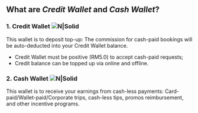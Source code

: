 <h2> What are <i>Credit Wallet</i> and <i>Cash Wallet</i>?</h2>

### 1. Credit Wallet ![N|Solid](https://static-qup.s3.us-west-1.amazonaws.com/gif/credit.png)

This wallet is to deposit top-up: The commission for cash-paid bookings will be auto-deducted into your Credit Wallet balance.  

 - Credit Wallet must be positive (RM5.0) to accept cash-paid requests;
 - Credit balance can be topped up via online and offline.


### 2. Cash Wallet ![N|Solid](https://static-qup.s3.us-west-1.amazonaws.com/gif/cash.png)

This wallet is to receive your earnings from cash-less payments: Card-paid/Wallet-paid/Corporate trips, cash-less tips, promos reimbursement, and other incentive programs.
